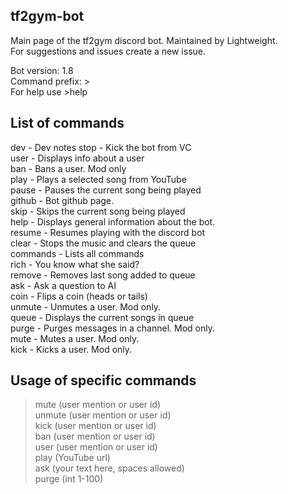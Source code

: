 ## tf2gym-bot
 Main page of the tf2gym discord bot. Maintained by Lightweight. <br>
 For suggestions and issues create a new issue.<br>
 
 Bot version: 1.8 <br>
 Command prefix: > <br>
 For help use >help <br>
 
## List of commands
 
dev - Dev notes
stop - Kick the bot from VC<br>
user - Displays info about a user<br>
ban - Bans a user. Mod only<br>
play - Plays a selected song from YouTube<br>
pause - Pauses the current song being played<br>
github - Bot github page.<br>
skip - Skips the current song being played<br>
help - Displays general information about the bot.<br>
resume - Resumes playing with the discord bot<br>
clear - Stops the music and clears the queue<br>
commands - Lists all commands<br>
rich - You know what she said?<br>
remove - Removes last song added to queue<br>
ask - Ask a question to AI<br>
coin - Flips a coin (heads or tails)<br>
unmute - Unmutes a user. Mod only.<br>
queue - Displays the current songs in queue<br>
purge - Purges messages in a channel. Mod only.<br>
mute - Mutes a user. Mod only.<br>
kick - Kicks a user. Mod only. <br>

## Usage of specific commands

>mute (user mention or user id)<br>
>unmute (user mention or user id)<br>
>kick (user mention or user id)<br>
>ban (user mention or user id)<br>
>user (user mention or user id)<br>
>play (YouTube url)<br>
>ask (your text here, spaces allowed)<br>
>purge (int 1-100)<br>
